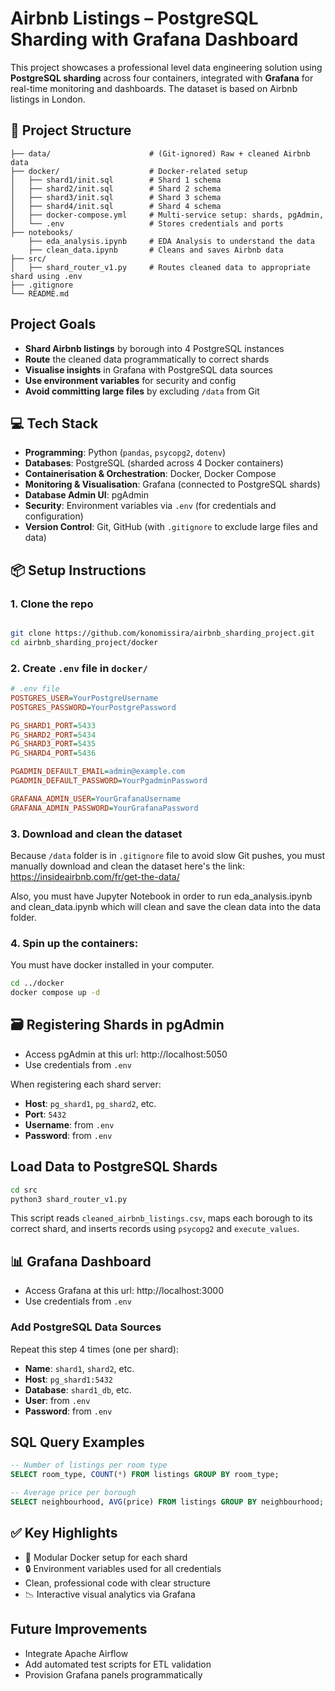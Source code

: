 # Airbnb Listings – PostgreSQL Sharding with Grafana Dashboard

This project showcases a professional level data engineering solution using **PostgreSQL sharding** across four containers, integrated with **Grafana** for real-time monitoring and dashboards. The dataset is based on Airbnb listings in London.

## 📁 Project Structure

```
├── data/                      # (Git-ignored) Raw + cleaned Airbnb data
├── docker/                    # Docker-related setup
│   ├── shard1/init.sql        # Shard 1 schema
│   ├── shard2/init.sql        # Shard 2 schema
│   ├── shard3/init.sql        # Shard 3 schema
│   ├── shard4/init.sql        # Shard 4 schema
│   ├── docker-compose.yml     # Multi-service setup: shards, pgAdmin,
│   └── .env                   # Stores credentials and ports
├── notebooks/
    ├── eda_analysis.ipynb     # EDA Analysis to understand the data
    ├── clean_data.ipynb       # Cleans and saves Airbnb data
├── src/
│   ├── shard_router_v1.py     # Routes cleaned data to appropriate shard using .env
├── .gitignore
└── README.md
```

## Project Goals

-   **Shard Airbnb listings** by borough into 4 PostgreSQL instances
-   **Route** the cleaned data programmatically to correct shards
-   **Visualise insights** in Grafana with PostgreSQL data sources
-   **Use environment variables** for security and config
-   **Avoid committing large files** by excluding `/data` from Git

## 💻 Tech Stack

-   **Programming**: Python (`pandas`, `psycopg2`, `dotenv`)
-   **Databases**: PostgreSQL (sharded across 4 Docker containers)
-   **Containerisation & Orchestration**: Docker, Docker Compose
-   **Monitoring & Visualisation**: Grafana (connected to PostgreSQL shards)
-   **Database Admin UI**: pgAdmin
-   **Security**: Environment variables via `.env` (for credentials and configuration)
-   **Version Control**: Git, GitHub (with `.gitignore` to exclude large files and data)

## 📦 Setup Instructions

### 1. Clone the repo

```bash

git clone https://github.com/konomissira/airbnb_sharding_project.git
cd airbnb_sharding_project/docker
```

### 2. Create `.env` file in `docker/`

```ini
# .env file
POSTGRES_USER=YourPostgreUsername
POSTGRES_PASSWORD=YourPostgrePassword

PG_SHARD1_PORT=5433
PG_SHARD2_PORT=5434
PG_SHARD3_PORT=5435
PG_SHARD4_PORT=5436

PGADMIN_DEFAULT_EMAIL=admin@example.com
PGADMIN_DEFAULT_PASSWORD=YourPgadminPassword

GRAFANA_ADMIN_USER=YourGrafanaUsername
GRAFANA_ADMIN_PASSWORD=YourGrafanaPassword
```

### 3. Download and clean the dataset

Because `/data` folder is in `.gitignore` file to avoid slow Git pushes, you must manually download and clean the dataset here's the link: https://insideairbnb.com/fr/get-the-data/

Also, you must have Jupyter Notebook in order to run eda_analysis.ipynb and clean_data.ipynb which will clean and save the clean data into the data folder.

### 4. Spin up the containers:

You must have docker installed in your computer.

```bash
cd ../docker
docker compose up -d
```

## 🗃️ Registering Shards in pgAdmin

-   Access pgAdmin at this url: http://localhost:5050
-   Use credentials from `.env`

When registering each shard server:

-   **Host**: `pg_shard1`, `pg_shard2`, etc.
-   **Port**: `5432`
-   **Username**: from `.env`
-   **Password**: from `.env`

## Load Data to PostgreSQL Shards

```bash
cd src
python3 shard_router_v1.py
```

This script reads `cleaned_airbnb_listings.csv`, maps each borough to its correct shard, and inserts records using `psycopg2` and `execute_values`.

## 📊 Grafana Dashboard

-   Access Grafana at this url: http://localhost:3000
-   Use credentials from `.env`

### Add PostgreSQL Data Sources

Repeat this step 4 times (one per shard):

-   **Name**: `shard1`, `shard2`, etc.
-   **Host**: `pg_shard1:5432`
-   **Database**: `shard1_db`, etc.
-   **User**: from `.env`
-   **Password**: from `.env`

## SQL Query Examples

```sql
-- Number of listings per room type
SELECT room_type, COUNT(*) FROM listings GROUP BY room_type;

-- Average price per borough
SELECT neighbourhood, AVG(price) FROM listings GROUP BY neighbourhood;
```

## ✅ Key Highlights

-   📂 Modular Docker setup for each shard
-   🔒 Environment variables used for all credentials
-   Clean, professional code with clear structure
-   📉 Interactive visual analytics via Grafana

## Future Improvements

-   Integrate Apache Airflow
-   Add automated test scripts for ETL validation
-   Provision Grafana panels programmatically
